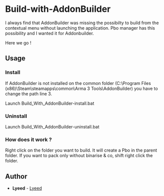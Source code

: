 # Build-with-AddonBuilder
I always find that AddonBuilder was missing the possibilty to build from the contextual menu without launching the application.
Pbo manager has this possibility and I wanted it for Addonbuilder.

Here we go !

## Usage

### Install
If AddonBuilder is not installed on the common folder (C:\Program Files (x86)\Steam\steamapps\common\Arma 3 Tools\AddonBuilder) you have to change the path line 3.

Launch Build_With_AddonBuilder-install.bat

### Uninstall
Launch Build_With_AddonBuilder-uninstall.bat

### How does it work ?
Right click on the folder you want to build. It will create a Pbo in the parent folder.
If you want to pack only without binarise & co, shift right click the folder.

## Author

* **Lyeed** - [Lyeed](https://github.com/Lyeed)

